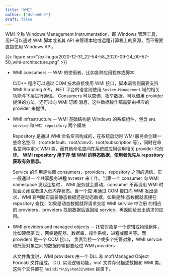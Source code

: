 ```yaml
---
title: "WMI"
author: ["4shen0ne"]
draft: false
---
```


WMI 全称 Windows Management Instrumentation，即 Windows 管理工具，用户可以通过 WMI
脚本或者其 API 来管理本地或远程计算机上的资源，而不需要直接使用 Windows API。

{{< figure src="/ox-hugo/2020-12-31_22-54-58_2020-09-24_00-57-50_wmi-architecture.png" >}}

-   WMI consumers -- WMI 的使用者，比如各种应用程序或脚本

    C/C++ 程序可以通过 COM 技术直接使用 WMI 接口，脚本语言则需要支持 WMI Scripting
    API，.NET 平台的语言则使用 `System.Management` 域的相关功能与下层进行通信。
    Consumers 可以查询、枚举数据，可以调用 provider 提供的方法，还可以向 WMI 订阅
    消息，这些数据操作都需要由相应的 provider 来提供。

-   WMI infrastructure -- WMI 基础结构是 Windows 的系统组件，包含 `WMI service` 和
    `WMI repository` 两个模块

    Repository 是通过 WMI 命名空间构成的，在系统启动时 WMI 服务会创建一些命名空间
    （root/default、root/cimv2、root/subscription 等），同时在命名空间中定义 WMI
    类，而其他命名空间在系统或应用调用相关 provider 时创建。 **WMI repository 用于存
    储 WMI 的静态数据，使用者优先从 repository 获取有效信息。**

    Service 的作用是协调 consumers、providers、repository 之间的通信，它一般通过一
    个共享服务进程 `SVCHOST` 来工作。当第一个 consumer 向 WMI namespace 发起连接时，
    WMI 服务就会启动，consumer 不再调用 WMI 时就会关闭或者进入低内存状态。当一个应
    用通过 COM 接口向 WMI 发出请求，WMI 将判断它需要静态数据还是动态数据，如果是静
    态数据就直接在 repository 查找，如果是动态数据就将请求交给 WMI service 中注册
    的相应的 providers，providers 找到数据后返回给 service，再返回给发出请求的应用。

-   WMI providers and managed objects -- 托管对象是一个逻辑或物理组件，比如硬盘驱
    动、网络适配器、数据库、操作系统、进程或服务等。而 providers 是一个 COM 接口，
    负责监控一个或多个托管对象，WMI service 和托管对象之间的数据传输都要经过 WMI
    providers

    从文件角度讲，WMI providers 由一个 DLL 和 mof(Managed Object Format) 文件组成。
    DLL 实现逻辑功能，mof 文件存储描述数据和 WMI 类。这两个文件都在
    `%Windir%\System32\Wbem` 目录下。
